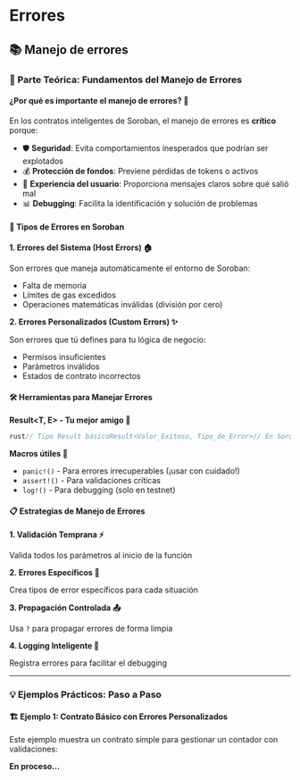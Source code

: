 # Errores

## 📚 Manejo de errores

### 🎯 Parte Teórica: Fundamentos del Manejo de Errores

#### ¿Por qué es importante el manejo de errores? 🤔

En los contratos inteligentes de Soroban, el manejo de errores es **crítico** porque:

* 🛡️ **Seguridad**: Evita comportamientos inesperados que podrían ser explotados
* 💰 **Protección de fondos**: Previene pérdidas de tokens o activos
* 🎯 **Experiencia del usuario**: Proporciona mensajes claros sobre qué salió mal
* 📊 **Debugging**: Facilita la identificación y solución de problemas

#### 🔧 Tipos de Errores en Soroban

**1. Errores del Sistema (Host Errors) 🏠**

Son errores que maneja automáticamente el entorno de Soroban:

* Falta de memoria
* Límites de gas excedidos
* Operaciones matemáticas inválidas (división por cero)

**2. Errores Personalizados (Custom Errors) ✨**

Son errores que tú defines para tu lógica de negocio:

* Permisos insuficientes
* Parámetros inválidos
* Estados de contrato incorrectos

#### 🛠️ Herramientas para Manejar Errores

**Result\<T, E> - Tu mejor amigo 🤝**

```rust
rust// Tipo Result básicoResult<Valor_Exitoso, Tipo_de_Error>// En Soroban usamos principalmente:Result<ReturnType, Error>
```

**Macros útiles 🎨**

* `panic!()` - Para errores irrecuperables (¡usar con cuidado!)
* `assert!()` - Para validaciones críticas
* `log!()` - Para debugging (solo en testnet)

#### 📋 Estrategias de Manejo de Errores

**1. Validación Temprana ⚡**

Valida todos los parámetros al inicio de la función

**2. Errores Específicos 🎯**

Crea tipos de error específicos para cada situación

**3. Propagación Controlada 📤**

Usa `?` para propagar errores de forma limpia

**4. Logging Inteligente 📝**

Registra errores para facilitar el debugging

***

### 💡 Ejemplos Prácticos: Paso a Paso

#### 🏗️ Ejemplo 1: Contrato Básico con Errores Personalizados

Este ejemplo muestra un contrato simple para gestionar un contador con validaciones:

**En proceso...**
